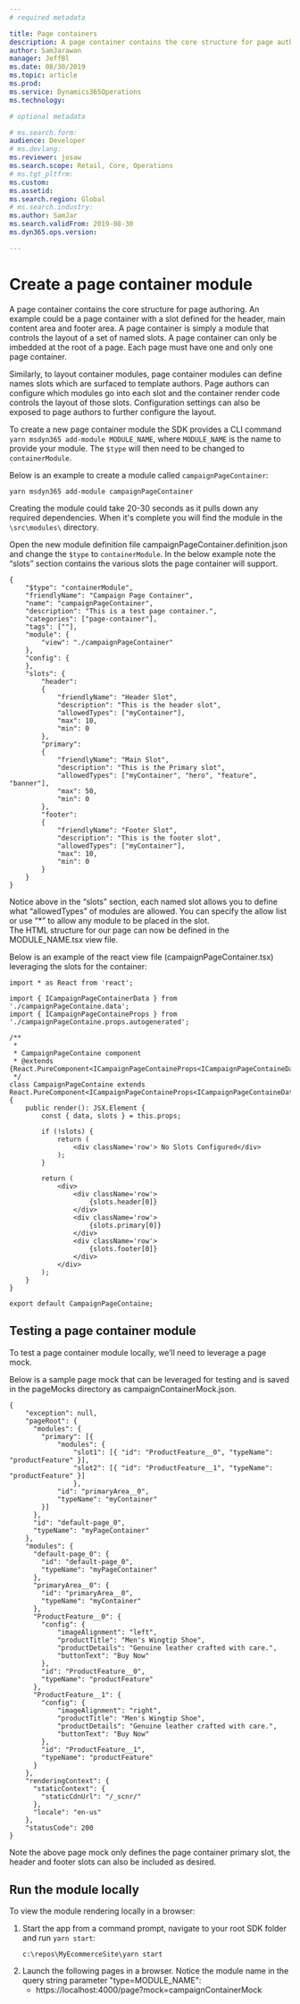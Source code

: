 ```yaml
---
# required metadata

title: Page containers
description: A page container contains the core structure for page authoring.  An example could be a page container with a slot defined for the header, main content area and footer area.  A page container is simply a module that controls the layout of a set of named slots.  A page container can only be imbedded at the root of a page.  Each page must have one and only one page container.
author: SamJarawan
manager: JeffBl
ms.date: 08/30/2019
ms.topic: article
ms.prod: 
ms.service: Dynamics365Operations
ms.technology: 

# optional metadata

# ms.search.form: 
audience: Developer
# ms.devlang: 
ms.reviewer: josaw
ms.search.scope: Retail, Core, Operations
# ms.tgt_pltfrm: 
ms.custom: 
ms.assetid: 
ms.search.region: Global
# ms.search.industry: 
ms.author: SamJar
ms.search.validFrom: 2019-08-30
ms.dyn365.ops.version: 

---
```

# Create a page container module
A page container contains the core structure for page authoring.  An example could be a page container with a slot defined for the header, main content area and footer area.  A page container is simply a module that controls the layout of a set of named slots.  A page container can only be imbedded at the root of a page.  Each page must have one and only one page container.

Similarly, to layout container modules, page container modules can define names slots which are surfaced to template authors.  Page authors can configure which modules go into each slot and the container render code controls the layout of those slots.  Configuration settings can also be exposed to page authors to further configure the layout.

To create a new page container module the SDK provides a CLI command `yarn msdyn365 add-module MODULE_NAME`, where `MODULE_NAME` is the name to provide your module.  The `$type` will then need to be changed to `containerModule`.

Below is an example to create a module called `campaignPageContainer`:
```
yarn msdyn365 add-module campaignPageContainer
```

Creating the module could take 20-30 seconds as it pulls down any required dependencies.  When it's complete you will find the module in the `\src\modules\` directory.

Open the new module definition file campaignPageContainer.definition.json and change the `$type` to `containerModule`. In the below example note the “slots” section contains the various slots the page container will support. 

```
{
    "$type": "containerModule",
    "friendlyName": "Campaign Page Container",
    "name": "campaignPageContainer",
    "description": "This is a test page container.",
    "categories": ["page-container"],
    "tags": [""],
    "module": {
        "view": "./campaignPageContainer"
    },
    "config": {
    },
    "slots": {
        "header":
        {
            "friendlyName": "Header Slot",
            "description": "This is the header slot",
            "allowedTypes": ["myContainer"],
            "max": 10,
            "min": 0
        },
        "primary":
        {
            "friendlyName": "Main Slot",
            "description": "This is the Primary slot",
            "allowedTypes": ["myContainer", "hero", "feature", "banner"],
            "max": 50,
            "min": 0
        },
        "footer":
        {
            "friendlyName": "Footer Slot",
            "description": "This is the footer slot",
            "allowedTypes": ["myContainer"],
            "max": 10,
            "min": 0
        }
    }
}
```

Notice above in the “slots” section, each named slot allows you to define what “allowedTypes” of modules are allowed.  You can specify the allow list or use “*” to allow any module to be placed in the slot.  
The HTML structure for our page can now be defined in the MODULE_NAME.tsx view file.

Below is an example of the react view file (campaignPageContainer.tsx) leveraging the slots for the container:

```
import * as React from 'react';

import { ICampaignPageContainerData } from './campaignPageContaine.data';
import { ICampaignPageContaineProps } from './campaignPageContaine.props.autogenerated';

/**
 *
 * CampaignPageContaine component
 * @extends {React.PureComponent<ICampaignPageContaineProps<ICampaignPageContaineData>>}
 */
class CampaignPageContaine extends React.PureComponent<ICampaignPageContaineProps<ICampaignPageContaineData>> {
    public render(): JSX.Element {
        const { data, slots } = this.props;

        if (!slots) {
            return (
                <div className='row'> No Slots Configured</div>
            );
        }

        return (
            <div>
                <div className='row'>
                    {slots.header[0]}
                </div>
                <div className='row'>
                    {slots.primary[0]}
                </div>
                <div className='row'>
                    {slots.footer[0]}
                </div>
            </div>
        );
    }
}

export default CampaignPageContaine;
```

## Testing a page container module
To test a page container module locally, we’ll need to leverage a page mock. 

Below is a sample page mock that can be leveraged for testing and is saved in the pageMocks directory as campaignContainerMock.json.

```
{
    "exception": null,
    "pageRoot": {
      "modules": {
        "primary": [{
            "modules": {
                "slot1": [{ "id": "ProductFeature__0", "typeName": "productFeature" }],
                "slot2": [{ "id": "ProductFeature__1", "typeName": "productFeature" }]
                },
            "id": "primaryArea__0",
            "typeName": "myContainer"
        }]  
      },
      "id": "default-page_0",
      "typeName": "myPageContainer"
    },
    "modules": {
      "default-page_0": {
        "id": "default-page_0",
        "typeName": "myPageContainer"
      },
      "primaryArea__0": {
        "id": "primaryArea__0",
        "typeName": "myContainer"
      },
      "ProductFeature__0": {
        "config": {
            "imageAlignment": "left",
            "productTitle": "Men's Wingtip Shoe",
            "productDetails": "Genuine leather crafted with care.",
            "buttonText": "Buy Now"
        },
        "id": "ProductFeature__0",
        "typeName": "productFeature"
      },
      "ProductFeature__1": {
        "config": {
            "imageAlignment": "right",
            "productTitle": "Men's Wingtip Shoe",
            "productDetails": "Genuine leather crafted with care.",
            "buttonText": "Buy Now"
        },
        "id": "ProductFeature__1",
        "typeName": "productFeature"
      }
    },
    "renderingContext": {
      "staticContext": {
        "staticCdnUrl": "/_scnr/"
      },
      "locale": "en-us"
    },
    "statusCode": 200
}
```
Note the above page mock only defines the page container primary slot, the header and footer slots can also be included as desired.

## Run the module locally
To view the module rendering locally in a browser:
1. Start the app from a command prompt, navigate to your root SDK folder and run `yarn start`:
    ```
    c:\repos\MyEcommerceSite\yarn start
    ```
1. Launch the following pages in a browser.  Notice the module name in the query string parameter "type=MODULE_NAME":
    * https://localhost:4000/page?mock=campaignContainerMock
